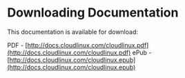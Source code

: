 # Downloading Documentation


This documentation is available for download:

PDF - [http://docs.cloudlinux.com/cloudlinux.pdf](http://docs.cloudlinux.com/cloudlinux.pdf)
ePub - [http://docs.cloudlinux.com/cloudlinux.epub](http://docs.cloudlinux.com/cloudlinux.epub)



